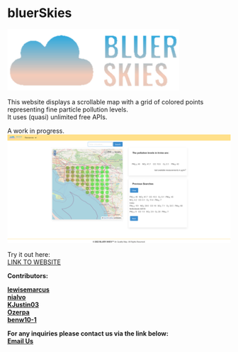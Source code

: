 # bluerSkies

<img src="./assets/images/TranspCenterLogo.png" alt="The logo">

This website displays a scrollable map with a grid of colored points representing fine particle pollution levels.<br>
It uses (quasi) unlimited free APIs.<br>

A work in progress.<br>
![Image of website](./assets/images/Capture.PNG)

Try it out here:<br>
<a href="https://lewisemarcus.github.io/PollutionMap/">LINK TO WEBSITE</a><b>


Contributors:

<a href="https://github.com/lewisemarcus">lewisemarcus</a><br>
<a href="https://github.com/nialvo">nialvo</a><br>
<a href="https://github.com/KJustin03">KJustin03</a><br>
<a href="https://github.com/Ozerpa">Ozerpa</a><br>
<a href="https://github.com/benw10-1">benw10-1</a><br>

For any inquiries please contact us via the link below:<br>
<a href="mailto:pilibili@protonmail.com">Email Us</a>


